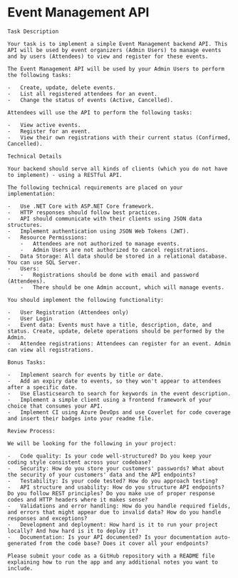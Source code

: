 # Event Management API
    
    Task Description
    
    Your task is to implement a simple Event Management backend API. This API will be used by event organizers (Admin Users) to manage events and by users (Attendees) to view and register for these events.
    
    The Event Management API will be used by your Admin Users to perform the following tasks:
    
    -   Create, update, delete events.
    -   List all registered attendees for an event.
    -   Change the status of events (Active, Cancelled).
    
    Attendees will use the API to perform the following tasks:
    
    -   View active events.
    -   Register for an event.
    -   View their own registrations with their current status (Confirmed, Cancelled).
    
    Technical Details
    
    Your backend should serve all kinds of clients (which you do not have to implement) - using a RESTful API.
    
    The following technical requirements are placed on your implementation:
    
    -   Use .NET Core with ASP.NET Core framework.
    -   HTTP responses should follow best practices.
    -   API should communicate with their clients using JSON data structures.
    -   Implement authentication using JSON Web Tokens (JWT).
    -   Resource Permissions:
        -   Attendees are not authorized to manage events.
        -   Admin Users are not authorized to cancel registrations.
    -   Data Storage: All data should be stored in a relational database. You can use SQL Server.
    -   Users:
        -   Registrations should be done with email and password (Attendees).
        -   There should be one Admin account, which will manage events.
    
    You should implement the following functionality:
    
    -   User Registration (Attendees only)
    -   User Login
    -   Event data: Events must have a title, description, date, and status. Create, update, delete operations should be performed by the Admin.
    -   Attendee registrations: Attendees can register for an event. Admin can view all registrations.
    
    Bonus Tasks:
    
    -   Implement search for events by title or date.
    -   Add an expiry date to events, so they won't appear to attendees after a specific date.
    -   Use Elasticsearch to search for keywords in the event description.
    -   Implement a simple client using a frontend framework of your choice that consumes your API.
    -   Implement CI using Azure DevOps and use Coverlet for code coverage and insert their badges into your readme file.
    
    Review Process:
    
    We will be looking for the following in your project:
    
    -   Code quality: Is your code well-structured? Do you keep your coding style consistent across your codebase?
    -   Security: How do you store your customers' passwords? What about the security of your customers' data and the API endpoints?
    -   Testability: Is your code tested? How do you approach testing?
    -   API structure and usability: How do you structure API endpoints? Do you follow REST principles? Do you make use of proper response codes and HTTP headers where it makes sense?
    -   Validations and error handling: How do you handle required fields, and errors that might appear due to invalid data? How do you handle responses and exceptions?
    -   Development and deployment: How hard is it to run your project locally? And how hard is it to deploy it?
    -   Documentation: Is your API documented? Is your documentation auto-generated from the code base? Does it cover all your endpoints?
    
    Please submit your code as a GitHub repository with a README file explaining how to run the app and any additional notes you want to include.
